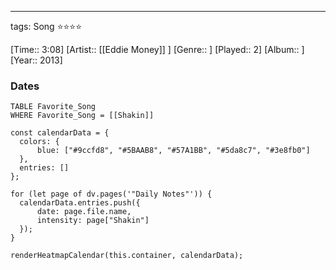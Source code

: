 ---
tags: Song ⭐⭐⭐⭐ 

[Time:: 3:08]
[Artist:: [[Eddie Money]] ]
[Genre:: ]
[Played:: 2]
[Album:: ]
[Year:: 2013]
### Dates
````dataview
TABLE Favorite_Song
WHERE Favorite_Song = [[Shakin]]
````
  ```dataviewjs
const calendarData = { 
	colors: { 
		blue: ["#9ccfd8", "#5BAAB8", "#57A1BB", "#5da8c7", "#3e8fb0"] 
	}, 
	entries: [] 
}; 

for (let page of dv.pages('"Daily Notes"')) { 
	calendarData.entries.push({ 
		date: page.file.name, 
		intensity: page["Shakin"]
	}); 
} 

renderHeatmapCalendar(this.container, calendarData);
```
